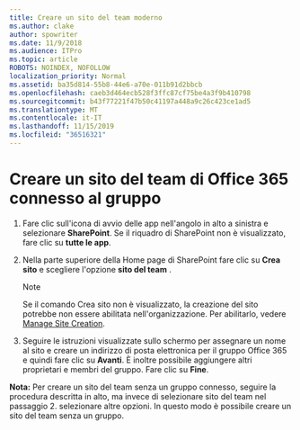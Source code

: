 ```yaml
---
title: Creare un sito del team moderno
ms.author: clake
author: spowriter
ms.date: 11/9/2018
ms.audience: ITPro
ms.topic: article
ROBOTS: NOINDEX, NOFOLLOW
localization_priority: Normal
ms.assetid: ba35d814-55b8-44e6-a70e-011b91d2bbcb
ms.openlocfilehash: caeb3d464ecb528f3ffc87cf75be4a3f9b410798
ms.sourcegitcommit: b43f77221f47b50c41197a448a9c26c423ce1ad5
ms.translationtype: MT
ms.contentlocale: it-IT
ms.lasthandoff: 11/15/2019
ms.locfileid: "36516321"
---
```

# <a name="create-an-office-365-group-connected-team-site"></a>Creare un sito del team di Office 365 connesso al gruppo

1. Fare clic sull'icona di avvio delle app nell'angolo in alto a sinistra e selezionare **SharePoint**. Se il riquadro di SharePoint non è visualizzato, fare clic su **tutte le app**.
    
2. Nella parte superiore della Home page di SharePoint fare clic su **Crea sito** e scegliere l'opzione **sito del team** . 
    
    > [!NOTE]
    > Se il comando Crea sito non è visualizzato, la creazione del sito potrebbe non essere abilitata nell'organizzazione. Per abilitarlo, vedere [Manage Site Creation](https://go.microsoft.com/fwlink/?linkid=2009644). 
  
3. Seguire le istruzioni visualizzate sullo schermo per assegnare un nome al sito e creare un indirizzo di posta elettronica per il gruppo Office 365 e quindi fare clic su **Avanti**. È inoltre possibile aggiungere altri proprietari e membri del gruppo. Fare clic su **Fine**.
  
 **Nota:** Per creare un sito del team senza un gruppo connesso, seguire la procedura descritta in alto, ma invece di selezionare sito del team nel passaggio 2. selezionare altre opzioni. In questo modo è possibile creare un sito del team senza un gruppo. 
    

